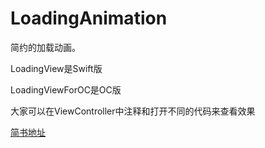 # LoadingAnimation
简约的加载动画。

LoadingView是Swift版

LoadingViewForOC是OC版

大家可以在ViewController中注释和打开不同的代码来查看效果

[简书地址](http://www.jianshu.com/p/3d62a6d9fdaf)
